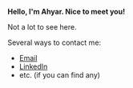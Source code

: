 __Hello, I'm Ahyar. Nice to meet you!__

Not a lot to see here.

Several ways to contact me:
+ [Email](mailto:ahyar4y@outlook.com)
+ [LinkedIn](https://www.linkedin.com/in/ahyar4y/)
+ etc. (if you can find any)
<!---
ahyar4y/ahyar4y is a ✨ special ✨ repository because its `README.md` (this file) appears on your GitHub profile.
You can click the Preview link to take a look at your changes.
--->
